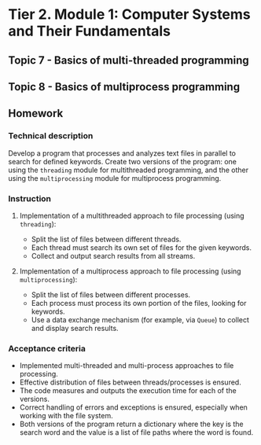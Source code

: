# Tier 2. Module 1: Computer Systems and Their Fundamentals

## Topic 7 - Basics of multi-threaded programming
## Topic 8 - Basics of multiprocess programming
## Homework

### Technical description

Develop a program that processes and analyzes text files in parallel to search for defined keywords. Create two versions of the program: one using the `threading` module for multithreaded programming, and the other using the `multiprocessing` module for multiprocess programming.

### Instruction

1. Implementation of a multithreaded approach to file processing (using `threading`):
   * Split the list of files between different threads.
   * Each thread must search its own set of files for the given keywords.
   * Collect and output search results from all streams.

2. Implementation of a multiprocess approach to file processing (using `multiprocessing`):
   * Split the list of files between different processes.
   * Each process must process its own portion of the files, looking for keywords.
   * Use a data exchange mechanism (for example, via `Queue`) to collect and display search results.

### Acceptance criteria

- Implemented multi-threaded and multi-process approaches to file processing.
- Effective distribution of files between threads/processes is ensured.
- The code measures and outputs the execution time for each of the versions.
- Correct handling of errors and exceptions is ensured, especially when working with the file system.
- Both versions of the program return a dictionary where the key is the search word and the value is a list of file paths where the word is found.
